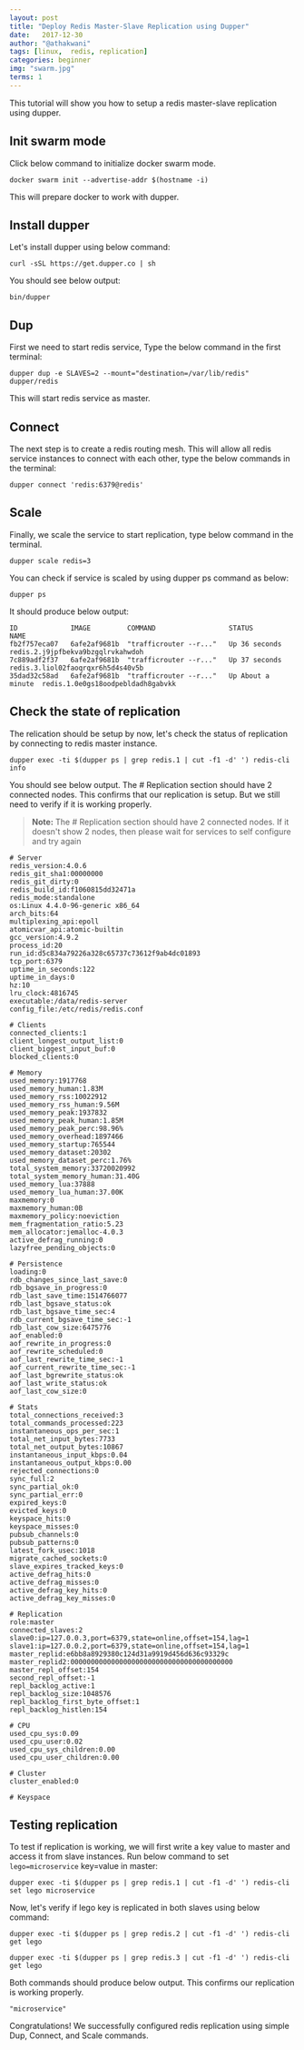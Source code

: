 ```yaml
---
layout: post
title: "Deploy Redis Master-Slave Replication using Dupper"
date:   2017-12-30
author: "@athakwani"
tags: [linux,  redis, replication]
categories: beginner
img: "swarm.jpg"
terms: 1
---
```


This tutorial will show you how to setup a redis master-slave replication using dupper.

## Init swarm mode

Click below command to initialize docker swarm mode.

```.term1
docker swarm init --advertise-addr $(hostname -i)
```

This will prepare docker to work with dupper.

## Install dupper

Let's install dupper using below command:

```.term1
curl -sSL https://get.dupper.co | sh
```

You should see below output:
```
bin/dupper
```

## Dup

First we need to start redis service, Type the below command in the first terminal:

```.term1
dupper dup -e SLAVES=2 --mount="destination=/var/lib/redis" dupper/redis
```

This will start redis service as master.


## Connect 

The next step is to create a redis routing mesh. This will allow all redis service instances to connect with each other, type the below commands in the terminal:

```.term1
dupper connect 'redis:6379@redis'
```

## Scale

Finally, we scale the service to start replication, type below command in the terminal.

```.term1
dupper scale redis=3
```

You can check if service is scaled by using dupper ps command as below:

```.term1
dupper ps
```

It should produce below output:

```
ID             IMAGE         COMMAND                  STATUS             NAME
fb2f757eca07   6afe2af9681b  "trafficrouter --r..."   Up 36 seconds      redis.2.j9jpfbekva9bzgqlrvkahwdoh
7c889adf2f37   6afe2af9681b  "trafficrouter --r..."   Up 37 seconds      redis.3.liol02faoqrqxr6h5d4s40v5b
35dad32c58ad   6afe2af9681b  "trafficrouter --r..."   Up About a minute  redis.1.0e0gs18oodpebldadh8gabvkk
```

## Check the state of replication

The relication should be setup by now, let's check the status of replication by connecting to redis master instance.

```.term1
dupper exec -ti $(dupper ps | grep redis.1 | cut -f1 -d' ') redis-cli info
```

You should see below output. The # Replication section should have 2 connected nodes. This confirms that our replication is setup. But we still need to verify if it is working properly.
> **Note:** The # Replication section should have 2 connected nodes. If it doesn't show 2 nodes, then please wait for services to self configure and try again

```
# Server
redis_version:4.0.6
redis_git_sha1:00000000
redis_git_dirty:0
redis_build_id:f1060815dd32471a
redis_mode:standalone
os:Linux 4.4.0-96-generic x86_64
arch_bits:64
multiplexing_api:epoll
atomicvar_api:atomic-builtin
gcc_version:4.9.2
process_id:20
run_id:d5c834a79226a328c65737c73612f9ab4dc01893
tcp_port:6379
uptime_in_seconds:122
uptime_in_days:0
hz:10
lru_clock:4816745
executable:/data/redis-server
config_file:/etc/redis/redis.conf

# Clients
connected_clients:1
client_longest_output_list:0
client_biggest_input_buf:0
blocked_clients:0

# Memory
used_memory:1917768
used_memory_human:1.83M
used_memory_rss:10022912
used_memory_rss_human:9.56M
used_memory_peak:1937832
used_memory_peak_human:1.85M
used_memory_peak_perc:98.96%
used_memory_overhead:1897466
used_memory_startup:765544
used_memory_dataset:20302
used_memory_dataset_perc:1.76%
total_system_memory:33720020992
total_system_memory_human:31.40G
used_memory_lua:37888
used_memory_lua_human:37.00K
maxmemory:0
maxmemory_human:0B
maxmemory_policy:noeviction
mem_fragmentation_ratio:5.23
mem_allocator:jemalloc-4.0.3
active_defrag_running:0
lazyfree_pending_objects:0

# Persistence
loading:0
rdb_changes_since_last_save:0
rdb_bgsave_in_progress:0
rdb_last_save_time:1514766077
rdb_last_bgsave_status:ok
rdb_last_bgsave_time_sec:4
rdb_current_bgsave_time_sec:-1
rdb_last_cow_size:6475776
aof_enabled:0
aof_rewrite_in_progress:0
aof_rewrite_scheduled:0
aof_last_rewrite_time_sec:-1
aof_current_rewrite_time_sec:-1
aof_last_bgrewrite_status:ok
aof_last_write_status:ok
aof_last_cow_size:0

# Stats
total_connections_received:3
total_commands_processed:223
instantaneous_ops_per_sec:1
total_net_input_bytes:7733
total_net_output_bytes:10867
instantaneous_input_kbps:0.04
instantaneous_output_kbps:0.00
rejected_connections:0
sync_full:2
sync_partial_ok:0
sync_partial_err:0
expired_keys:0
evicted_keys:0
keyspace_hits:0
keyspace_misses:0
pubsub_channels:0
pubsub_patterns:0
latest_fork_usec:1018
migrate_cached_sockets:0
slave_expires_tracked_keys:0
active_defrag_hits:0
active_defrag_misses:0
active_defrag_key_hits:0
active_defrag_key_misses:0

# Replication
role:master
connected_slaves:2
slave0:ip=127.0.0.3,port=6379,state=online,offset=154,lag=1
slave1:ip=127.0.0.2,port=6379,state=online,offset=154,lag=1
master_replid:e6bb8a8929380c124d31a9919d456d636c93329c
master_replid2:0000000000000000000000000000000000000000
master_repl_offset:154
second_repl_offset:-1
repl_backlog_active:1
repl_backlog_size:1048576
repl_backlog_first_byte_offset:1
repl_backlog_histlen:154

# CPU
used_cpu_sys:0.09
used_cpu_user:0.02
used_cpu_sys_children:0.00
used_cpu_user_children:0.00

# Cluster
cluster_enabled:0

# Keyspace
```

## Testing replication

To test if replication is working, we will first write a key value to master and access it from slave instances. Run below command to set `lego=microservice` key=value in master:

```.term1
dupper exec -ti $(dupper ps | grep redis.1 | cut -f1 -d' ') redis-cli set lego microservice
```

Now, let's verify if lego key is replicated in both slaves using below command:

```.term1
dupper exec -ti $(dupper ps | grep redis.2 | cut -f1 -d' ') redis-cli get lego
```

```.term1
dupper exec -ti $(dupper ps | grep redis.3 | cut -f1 -d' ') redis-cli get lego
```

Both commands should produce below output. This confirms our replication is working properly.

```
"microservice"
```

Congratulations! We successfully configured redis replication using simple Dup, Connect, and Scale commands.